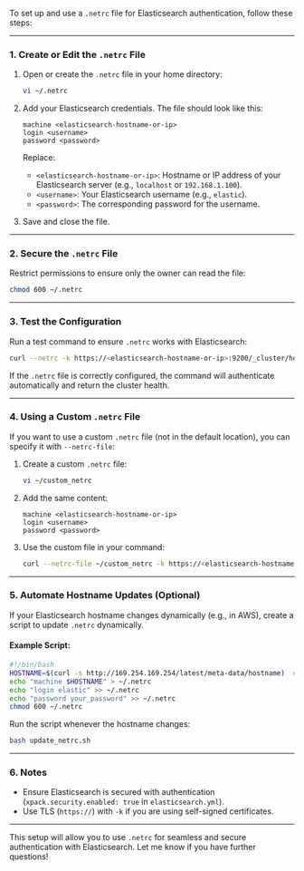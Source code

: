 To set up and use a `.netrc` file for Elasticsearch authentication, follow these steps:

---

### **1. Create or Edit the `.netrc` File**

1. Open or create the `.netrc` file in your home directory:
   ```bash
   vi ~/.netrc
   ```

2. Add your Elasticsearch credentials. The file should look like this:
   ```plaintext
   machine <elasticsearch-hostname-or-ip>
   login <username>
   password <password>
   ```

   Replace:
   - `<elasticsearch-hostname-or-ip>`: Hostname or IP address of your Elasticsearch server (e.g., `localhost` or `192.168.1.100`).
   - `<username>`: Your Elasticsearch username (e.g., `elastic`).
   - `<password>`: The corresponding password for the username.

3. Save and close the file.

---

### **2. Secure the `.netrc` File**

Restrict permissions to ensure only the owner can read the file:
```bash
chmod 600 ~/.netrc
```

---

### **3. Test the Configuration**

Run a test command to ensure `.netrc` works with Elasticsearch:
```bash
curl --netrc -k https://<elasticsearch-hostname-or-ip>:9200/_cluster/health?pretty
```

If the `.netrc` file is correctly configured, the command will authenticate automatically and return the cluster health.

---

### **4. Using a Custom `.netrc` File**

If you want to use a custom `.netrc` file (not in the default location), you can specify it with `--netrc-file`:

1. Create a custom `.netrc` file:
   ```bash
   vi ~/custom_netrc
   ```

2. Add the same content:
   ```plaintext
   machine <elasticsearch-hostname-or-ip>
   login <username>
   password <password>
   ```

3. Use the custom file in your command:
   ```bash
   curl --netrc-file ~/custom_netrc -k https://<elasticsearch-hostname-or-ip>:9200/_cluster/health?pretty
   ```

---

### **5. Automate Hostname Updates (Optional)**

If your Elasticsearch hostname changes dynamically (e.g., in AWS), create a script to update `.netrc` dynamically.

#### Example Script:
```bash
#!/bin/bash
HOSTNAME=$(curl -s http://169.254.169.254/latest/meta-data/hostname)  # Get current hostname in AWS EC2
echo "machine $HOSTNAME" > ~/.netrc
echo "login elastic" >> ~/.netrc
echo "password your_password" >> ~/.netrc
chmod 600 ~/.netrc
```

Run the script whenever the hostname changes:
```bash
bash update_netrc.sh
```

---

### **6. Notes**
- Ensure Elasticsearch is secured with authentication (`xpack.security.enabled: true` in `elasticsearch.yml`).
- Use TLS (`https://`) with `-k` if you are using self-signed certificates.

---

This setup will allow you to use `.netrc` for seamless and secure authentication with Elasticsearch. Let me know if you have further questions!
